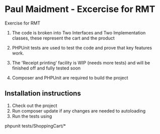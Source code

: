 # Paul Maidment - Excercise for RMT
Exercise for RMT

1) The code is broken into Two Interfaces and Two Implementation classes, these represent the cart and the product

2) PHPUnit tests are used to test the code and prove that key features work.

3) The 'Receipt printing' facility is WIP (needs more tests) and will be finished off and fully tested soon

4) Composer and PHPUnit are required to build the project


Installation instructions
-------------------------
1) Check out the project
2) Run composer update if any changes are needed to autoloading
3) Run the tests using

  phpunit tests/ShoppingCart/*
  
  


